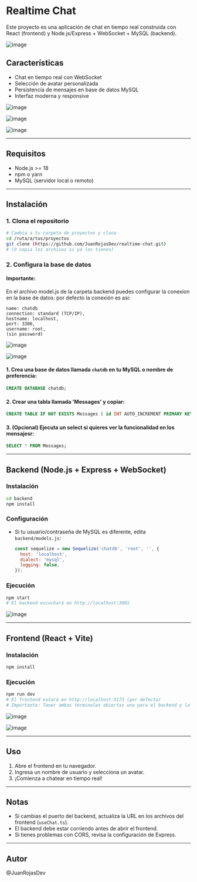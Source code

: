 # Realtime Chat

Este proyecto es una aplicación de chat en tiempo real construida con React (frontend) y Node.js/Express + WebSocket + MySQL (backend).

![image](https://github.com/user-attachments/assets/bb503d91-30c2-41a3-aa72-f59b729f7437)

## Características
- Chat en tiempo real con WebSocket
- Selección de avatar personalizada
- Persistencia de mensajes en base de datos MySQL
- Interfaz moderna y responsive

![image](https://github.com/user-attachments/assets/ee37645e-2598-4ef4-8219-6dadb02bbb02)

![image](https://github.com/user-attachments/assets/c1fcd74f-f079-4041-90b6-97cd0cfe1ae2)

![image](https://github.com/user-attachments/assets/eab06826-bc36-47c2-856b-029474b17ff4)

---

## Requisitos
- Node.js >= 18
- npm o yarn
- MySQL (servidor local o remoto)

---

## Instalación

### 1. Clona el repositorio
```bash
# Cambia a tu carpeta de proyectos y clona
cd /ruta/a/tus/proyectos
git clone (https://github.com/JuanRojasDev/realtime-chat.git)
# (O copia los archivos si ya los tienes)
```

### 2. Configura la base de datos

#### Importante:
En el archivo model.js de la carpeta backend puedes configurar la conexion en la base de datos:
por defecto la conexión es asi:
   ```
   name: chatdb
   connection: standard (TCP/IP),
   hostname: localhost,
   port: 3306,
   username: root,
   (sin password)
   ```

![image](https://github.com/user-attachments/assets/0ea96e80-5eb5-4d4e-a64e-1c70a8f3d9b2)

![image](https://github.com/user-attachments/assets/12920432-504a-44aa-af40-657c96e251d6)

#### 1. Crea una base de datos llamada `chatdb` en tu MySQL o nombre de preferencia:
   ```sql
   CREATE DATABASE chatdb;
   ```
#### 2. Crear una tabla llamada 'Messages' y copiar:
   ```sql
   CREATE TABLE IF NOT EXISTS Messages ( id INT AUTO_INCREMENT PRIMARY KEY, username VARCHAR(255) NOT NULL, content TEXT NOT NULL, avatarSeed VARCHAR(255) NULL, createdAt DATETIME DEFAULT CURRENT_TIMESTAMP, updatedAt DATETIME DEFAULT CURRENT_TIMESTAMP ON UPDATE CURRENT_TIMESTAMP);
   ```

#### 3. (Opcional) Ejecuta un select si quieres ver la funcionalidad en los mensajesr:
   ```sql
   SELECT * FROM Messages;
   ```

---

## Backend (Node.js + Express + WebSocket)

### Instalación
```bash
cd backend
npm install
```

### Configuración
- Si tu usuario/contraseña de MySQL es diferente, edita `backend/models.js`:
  ```js
  const sequelize = new Sequelize('chatdb', 'root', '', {
    host: 'localhost',
    dialect: 'mysql',
    logging: false,
  });
  ```

### Ejecución
```bash
npm start
# El backend escuchará en http://localhost:3001
```
![image](https://github.com/user-attachments/assets/000a6f04-5902-4be3-be5d-61084e48fc05)

---

## Frontend (React + Vite)

### Instalación
```bash
npm install
```

### Ejecución
```bash
npm run dev
# El frontend estará en http://localhost:5173 (por defecto)
# Importante: Tener ambas terminales abiertas una para el backend y la otra para el front
```
![image](https://github.com/user-attachments/assets/10d0b9e8-5d36-4536-935e-75caebca3bb1)

![image](https://github.com/user-attachments/assets/6da71800-97e7-4e8d-b7d2-8f2e6d735a6c)

---

## Uso
1. Abre el frontend en tu navegador.
2. Ingresa un nombre de usuario y selecciona un avatar.
3. ¡Comienza a chatear en tiempo real!

---

## Notas
- Si cambias el puerto del backend, actualiza la URL en los archivos del frontend (`useChat.ts`).
- El backend debe estar corriendo antes de abrir el frontend.
- Si tienes problemas con CORS, revisa la configuración de Express.

---

## Autor
@JuanRojasDev
